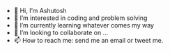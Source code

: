 - 👋 Hi, I’m Ashutosh
- 👀 I’m interested in coding and problem solving
- 🌱 I’m currently learning whatever comes my way
- 💞️ I’m looking to collaborate on ...
- 📫 How to reach me: send me an email or tweet me.

<!---
ashufordev/ashufordev is a ✨ special ✨ repository because its `README.md` (this file) appears on your GitHub profile.
You can click the Preview link to take a look at your changes.
--->
